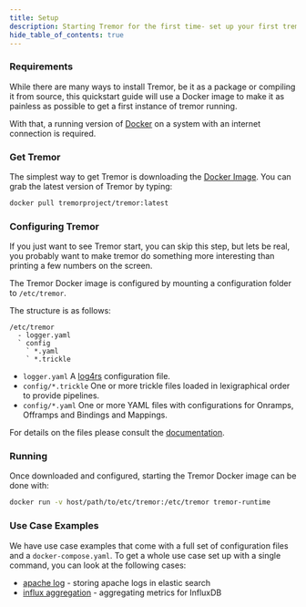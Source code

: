 ```yaml
---
title: Setup
description: Starting Tremor for the first time- set up your first tremor installation.
hide_table_of_contents: true
---
```


### Requirements

While there are many ways to install Tremor, be it as a package or compiling it from source, this quickstart guide will use a Docker image to make it as painless as possible to get a first instance of tremor running.

With that, a running version of [Docker](https://docker.io) on a system with an internet connection is required.

### Get Tremor

The simplest way to get Tremor is downloading the [Docker Image](https://hub.docker.com/r/tremorproject/tremor). You can grab the latest version of Tremor by typing:

```bash
docker pull tremorproject/tremor:latest
```

### Configuring Tremor

If you just want to see Tremor start, you can skip this step, but lets be real, you probably want to make tremor do something more interesting than printing a few numbers on the screen.

The Tremor Docker image is configured by mounting a configuration folder to `/etc/tremor`.

The structure is as follows:

```text
/etc/tremor
  - logger.yaml
  ` config
    ` *.yaml
    ` *.trickle
```

* `logger.yaml` A [log4rs](https://docs.rs/log4rs/0.10.0/log4rs/#examples) configuration file.
* `config/*.trickle` One or more trickle files loaded in lexigraphical order to provide pipelines.
* `config/*.yaml` One or more YAML files with configurations for Onramps, Offramps and Bindings and Mappings.

For details on the files please consult the [documentation](https://docs.tremor.rs/operations/configuration).

### Running

Once downloaded and configured, starting the Tremor Docker image can be done with:

```bash
docker run -v host/path/to/etc/tremor:/etc/tremor tremor-runtime
```

### Use Case Examples

We have use case examples that come with a full set of configuration files and a `docker-compose.yaml`. To get a whole use case set up with a single command, you can look at the following cases:

* [apache log](https://docs.tremor.rs/workshop/examples/10_logstash) - storing apache logs in elastic search
* [influx aggregation](https://docs.tremor.rs/workshop/examples/11_influx) - aggregating metrics for InfluxDB
